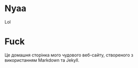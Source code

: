 # Nyaa

Lol

# Fuck

Це домашня сторінка мого чудового веб-сайту, створеного з використанням Markdown та Jekyll.
